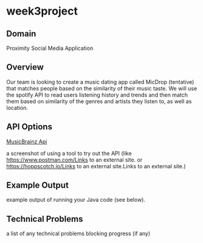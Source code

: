 # week3project

## Domain

Proximity Social Media Application

## Overview

Our team is looking to create a music dating app called MicDrop (tentative) that matches people based on the similarity of their music taste. We will use the spotify API to read users listening history and trends and then match them based on similarity of the genres and artists they listen to, as well as location.

## API Options

[MusicBrainz Api](https://musicbrainz.org/doc/MusicBrainz_API)

a screenshot of using a tool to try out the API (like https://www.postman.com/Links to an external site. or https://hoppscotch.io/Links to an external site.Links to an external site.)

## Example Output
example output of running your Java code (see below).

## Technical Problems
a list of any technical problems blocking progress (if any)
